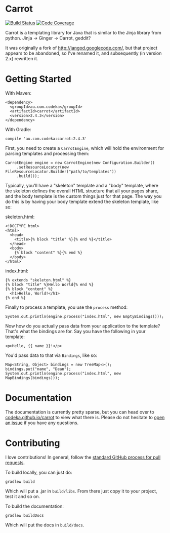 Carrot
======

[![Build Status](https://travis-ci.org/codeka/carrot.svg?branch=master)](https://travis-ci.org/codeka/carrot)
[![Code Coverage](https://img.shields.io/codecov/c/github/codeka/carrot/master.svg)](https://codecov.io/github/codeka/carrot?branch=master)

Carrot is a templating library for Java that is similar to the Jinja library from python. Jinja ->
Ginger -> Carrot, geddit?

It was originally a fork of http://jangod.googlecode.com/, but that project appears to be abandoned,
so I've renamed it, and subsequently (in version 2.x) rewritten it.

Getting Started
===============

With Maven:

    <dependency>
      <groupId>au.com.codeka</groupId>
      <artifactId>carrot</artifactId>
      <version>2.4.3</version>
    </dependency>

With Gradle:

    compile 'au.com.codeka:carrot:2.4.3'

First, you need to create a `CarrotEngine`, which will hold the environment for parsing templates
and processing them:

    CarrotEngine engine = new CarrotEngine(new Configuration.Builder()
         .setResourceLocator(new FileResourceLocator.Builder("path/to/templates"))
         .build());

Typically, you'll have a "skeleton" template and a "body" template, where the skeleton defines the
overall HTML structure that all your pages share, and the body template is the custom things just
for that page. The way you do this is by having your body template extend the skeleton template,
like so:

skeleton.html:

    <!DOCTYPE html>
    <html>
      <head>
        <title>{% block "title" %}{% end %}</title>
      </head>
      <body>
        {% block "content" %}{% end %}
      </body>
    </html>

index.html:

    {% extends "skeleton.html" %}
    {% block "title" %}Hello World{% end %}
    {% block "content" %}
      <h1>Hello, World!</h1>
    {% end %}

Finally to process a template, you use the `process` method:

    System.out.println(engine.process("index.html", new EmptyBindings()));

Now how do you actually pass data from your application to the template? That's what the bindings
are for. Say you have the following in your template:

    <p>Hello, {{ name }}!</p>

You'd pass data to that via `Bindings`, like so:

    Map<String, Object> bindings = new TreeMap<>();
    bindings.put("name", "Dean");
    System.out.println(engine.process("index.html", new MapBindings(bindings)));

Documentation
=============

The documentation is currently pretty sparse, but you can head over to
[codeka.github.io/carrot](http://codeka.github.io/carrot/) to view what there is. Please do not
hesitate to [open an issue](https://github.com/codeka/carrot/issues/new) if you have any questions.

Contributing
============

I love contributions! In general, follow the [standard GitHub process for pull
requests](https://help.github.com/en/github/collaborating-with-issues-and-pull-requests/creating-a-pull-request).

To build locally, you can just do:

    gradlew build

Which will put a .jar in `build/libs`. From there just copy it to your project, test it and so on.

To build the documentation:

    gradlew buildDocs

Which will put the docs in `build/docs`.